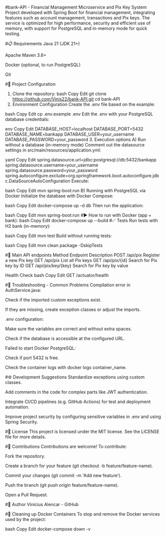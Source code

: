 #bank-API - Financial Management Microservice and Pix Key System
Project developed with Spring Boot for financial management, integrating features such as account management, transactions and Pix keys. The service is optimized for high performance, security and efficient use of memory, with support for PostgreSQL and in-memory mode for quick testing.

#📋 Requirements
Java 21 (JDK 21+)

Apache Maven 3.6+

Docker (optional, to run PostgreSQL)

Git

#🚀 Project Configuration
1. Clone the repository:
bash
Copy
Edit
git clone https://github.com/Vinis22/bank-API.git
cd bank-API
2. Environment Configuration
Create the .env file based on the example:

bash
Copy
Edit
cp .env.example .env
Edit the .env with your PostgreSQL database credentials:

env
Copy
Edit
DATABASE_HOST=localhost
DATABASE_PORT=5432
DATABASE_NAME=bankapp
DATABASE_USER=your_username
DATABASE_PASSWORD=your_password
3. Execution options
A) Run without a database (in-memory mode)
Comment out the datasource settings in src/main/resources/application.yml:

yaml
Copy
Edit
spring.datasource.url=jdbc:postgresql://db:5432/bankapp
spring.datasource.username=your_username
spring.datasource.password=your_password
spring.autoconfigure.exclude=org.springframework.boot.autoconfigure.jdbc.DataSourceAutoConfiguration
Execute:

bash
Copy
Edit
mvn spring-boot:run
B) Running with PostgreSQL via Docker
Initialize the database with Docker Compose:

bash
Copy
Edit
docker-compose up -d db
Then run the application:

bash
Copy
Edit
mvn spring-boot:run
#▶️ How to run with Docker (app + bank):
bash
Copy
Edit
docker-compose up --build
#✅ Tests
Run tests with H2 bank (in-memory):

bash
Copy
Edit
mvn test
Build without running tests:

bash
Copy
Edit
mvn clean package -DskipTests

#📄 Main API endpoints
Method Endpoint Description
POST /api/pix Register a new Pix key
GET /api/pix List all Pix keys
GET /api/pix/{id} Search for Pix key by ID
GET /api/pix/key/{key} Search for Pix key by value

Health Check
bash
Copy
Edit
GET /actuator/health

#🐞 Troubleshooting - Common Problems
Compilation error in AuthService.java:

Check if the imported custom exceptions exist.

If they are missing, create exception classes or adjust the imports.

.env configuration:

Make sure the variables are correct and without extra spaces.

Check if the database is accessible at the configured URL.

Failed to start Docker PostgreSQL:

Check if port 5432 is free.

Check the container logs with docker logs container_name.

#⚙️ Development Suggestions
Standardize exceptions using custom classes.

Add comments in the code for complex parts like JWT authentication.

Integrate CI/CD pipelines (e.g. GitHub Actions) for test and deployment automation.

Improve project security by configuring sensitive variables in .env and using Spring Security.

#📜 License
This project is licensed under the MIT license. See the LICENSE file for more details.

#🤝 Contributions
Contributions are welcome! To contribute:

Fork the repository.

Create a branch for your feature (git checkout -b feature/feature-name).

Commit your changes (git commit -m 'Add new feature').

Push the branch (git push origin feature/feature-name).

Open a Pull Request.

#👤 Author
Vinicius Alencar - GitHub

#🧹 Cleaning up Docker Containers
To stop and remove the Docker services used by the project:

bash
Copy
Edit
docker-compose down -v
